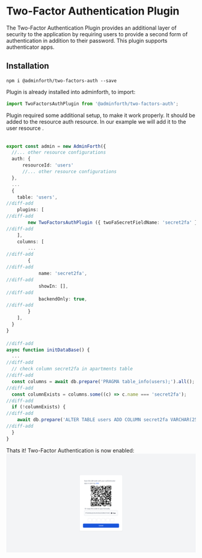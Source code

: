 # Two-Factor Authentication Plugin

The Two-Factor Authentication Plugin provides an additional layer of security to the application by requiring users to provide a second form of authentication in addition to their password. This plugin supports  authenticator apps.

## Installation


```
npm i @adminforth/two-factors-auth --save
```

Plugin is already installed into adminforth, to import:
    
```ts
import TwoFactorsAuthPlugin from '@adminforth/two-factors-auth';
```

Plugin required some additional setup, to make it work properly. It should be added to the resource auth resource. In our example we will add it to the user resource .

```ts title='./index.ts'

export const admin = new AdminForth({
  //... other resource configurations
  auth: {
      resourceId: 'users'
      //... other resource configurations
  },
  ...
  {
    table: 'users',
//diff-add
    plugins: [
//diff-add
        new TwoFactorsAuthPlugin ({ twoFaSecretFieldName: 'secret2fa' }),
//diff-add
    ],
    columns: [
        ...
//diff-add
        {
//diff-add
            name: 'secret2fa',
//diff-add
            showIn: [],
//diff-add
            backendOnly: true,
//diff-add
        }
    ],
  }
}

//diff-add
async function initDataBase() {
  ...
//diff-add
  // check column secret2fa in apartments table
//diff-add
  const columns = await db.prepare('PRAGMA table_info(users);').all();
//diff-add
  const columnExists = columns.some((c) => c.name === 'secret2fa');
//diff-add
  if (!columnExists) {
//diff-add
    await db.prepare('ALTER TABLE users ADD COLUMN secret2fa VARCHAR(255);').run();
//diff-add
  }
}
```

Thats it! Two-Factor Authentication is now enabled: 
![alt text](image-1.png)
 